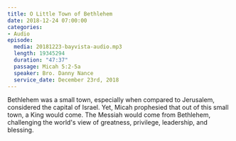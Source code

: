 ```yaml
---
title: O Little Town of Bethlehem
date: 2018-12-24 07:00:00
categories:
- Audio
episode:
  media: 20181223-bayvista-audio.mp3
  length: 19345294
  duration: "47:37"
  passage: Micah 5:2-5a
  speaker: Bro. Danny Nance
  service_date: December 23rd, 2018
---
```

Bethlehem was a small town, especially when compared to Jerusalem, considered the capital of Israel. Yet, Micah prophesied that out of this small town, a King would come. The Messiah would come from Bethlehem, challenging the world's view of greatness, privilege, leadership, and blessing.